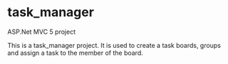 # task_manager
ASP.Net MVC 5 project

This is a task_manager project. It is used to create a task boards, groups and assign a task to the member of the board.
